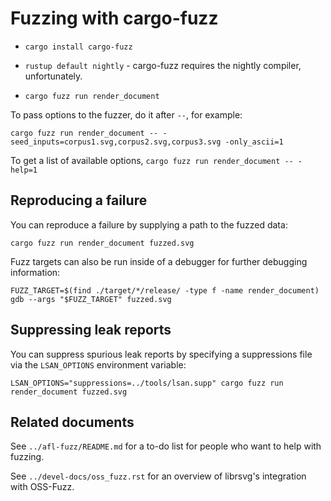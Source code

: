 Fuzzing with cargo-fuzz
=======================

* `cargo install cargo-fuzz`

* `rustup default nightly` - cargo-fuzz requires the nightly compiler, unfortunately.

* `cargo fuzz run render_document`

To pass options to the fuzzer, do it after `--`, for example:

```
cargo fuzz run render_document -- -seed_inputs=corpus1.svg,corpus2.svg,corpus3.svg -only_ascii=1
```

To get a list of available options, `cargo fuzz run render_document -- -help=1`


## Reproducing a failure
You can reproduce a failure by supplying a path to the fuzzed data:

`cargo fuzz run render_document fuzzed.svg`

Fuzz targets can also be run inside of a debugger for further debugging information:

```
FUZZ_TARGET=$(find ./target/*/release/ -type f -name render_document)
gdb --args "$FUZZ_TARGET" fuzzed.svg
```

## Suppressing leak reports
You can suppress spurious leak reports by specifying a suppressions file via the `LSAN_OPTIONS`
environment variable:

`LSAN_OPTIONS="suppressions=../tools/lsan.supp" cargo fuzz run render_document fuzzed.svg`

## Related documents
See `../afl-fuzz/README.md` for a to-do list for people who want to help with fuzzing.

See `../devel-docs/oss_fuzz.rst` for an overview of librsvg's integration with OSS-Fuzz.
